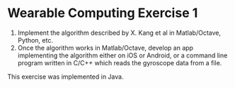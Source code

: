 # Wearable Computing Exercise 1
1. Implement the algorithm described by X. Kang et al in Matlab/Octave, Python, etc.
2. Once the algorithm works in Matlab/Octave, develop an app implementing the
   algorithm either on iOS or Android, or a command line program written in C/C++
   which reads the gyroscope data from a file.

This exercise was implemented in Java.